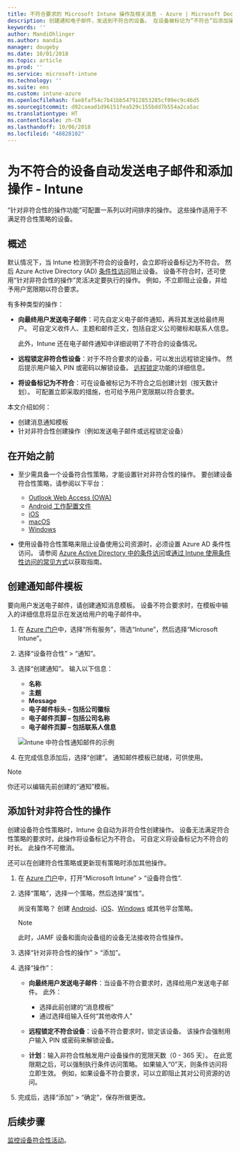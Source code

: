 ```yaml
---
title: 不符合要求的 Microsoft Intune 操作及相关消息 - Azure | Microsoft Docs
description: 创建通知电子邮件，发送到不符合的设备。 在设备被标记为“不符合”后添加操作，例如添加宽限期以符合要求，或创建计划用于阻止访问在满足符合要求之前进行访问。 在 Azure 中使用 Microsoft Intune 完成此操作。
keywords: ''
author: MandiOhlinger
ms.author: mandia
manager: dougeby
ms.date: 10/01/2018
ms.topic: article
ms.prod: ''
ms.service: microsoft-intune
ms.technology: ''
ms.suite: ems
ms.custom: intune-azure
ms.openlocfilehash: fae8faf54c7b41bb547912853285cf09ec9c46d5
ms.sourcegitcommit: d92caead1d96151fea529c155bdd7b554a2ca5ac
ms.translationtype: HT
ms.contentlocale: zh-CN
ms.lasthandoff: 10/06/2018
ms.locfileid: "48828102"
---
```

# <a name="automate-email-and-add-actions-for-noncompliant-devices---intune"></a>为不符合的设备自动发送电子邮件和添加操作 - Intune

“针对非符合性的操作功能”可配置一系列以时间排序的操作。 这些操作适用于不满足符合性策略的设备。 

## <a name="overview"></a>概述
默认情况下，当 Intune 检测到不符合的设备时，会立即将设备标记为不符合。 然后 Azure Active Directory (AD) [条件性访问](https://docs.microsoft.com/azure/active-directory/active-directory-conditional-access-azure-portal)阻止设备。 设备不符合时，还可使用“针对非符合性的操作”灵活决定要执行的操作。 例如，不立即阻止设备，并给予用户宽限期以符合要求。

有多种类型的操作：

- **向最终用户发送电子邮件**：可先自定义电子邮件通知，再将其发送给最终用户。 可自定义收件人、主题和邮件正文，包括自定义公司徽标和联系人信息。

    此外，Intune 还在电子邮件通知中详细说明了不符合的设备情况。

- **远程锁定非符合性设备**：对于不符合要求的设备，可以发出远程锁定操作。 然后提示用户输入 PIN 或密码以解锁设备。 [远程锁定](device-remote-lock.md)功能的详细信息。 

- **将设备标记为不符合**：可在设备被标记为不符合之后创建计划（按天数计划）。 可配置立即采取的措施，也可给予用户宽限期以符合要求。

本文介绍如何：

- 创建消息通知模板
- 针对非符合性创建操作（例如发送电子邮件或远程锁定设备）


## <a name="before-you-begin"></a>在开始之前

- 至少需具备一个设备符合性策略，才能设置针对非符合性的操作。 要创建设备符合性策略，请参阅以下平台：

  - [Outlook Web Access (OWA)](compliance-policy-create-android.md)
  - [Android 工作配置文件](compliance-policy-create-android-for-work.md)
  - [iOS](compliance-policy-create-ios.md)
  - [macOS](compliance-policy-create-mac-os.md)
  - [Windows](compliance-policy-create-windows.md)

- 使用设备符合性策略来阻止设备使用公司资源时，必须设置 Azure AD 条件性访问。 请参阅 [Azure Active Directory 中的条件访问](https://docs.microsoft.com/azure/active-directory/active-directory-conditional-access-azure-portal)或[通过 Intune 使用条件性访问的常见方式](conditional-access-intune-common-ways-use.md)以获取指南。

## <a name="create-a-notification-message-template"></a>创建通知邮件模板

要向用户发送电子邮件，请创建通知消息模板。 设备不符合要求时，在模板中输入的详细信息将显示在发送给用户的电子邮件中。

1. 在 [Azure 门户](https://portal.azure.com)中，选择“所有服务”，筛选“Intune”，然后选择“Microsoft Intune”。
2. 选择“设备符合性” > “通知”。
3. 选择“创建通知”。 输入以下信息：

   - **名称**
   - **主题**
   - **Message**
   - **电子邮件标头 – 包括公司徽标**
   - **电子邮件页脚 – 包括公司名称**
   - **电子邮件页脚 – 包括联系人信息**

   ![Intune 中符合性通知邮件的示例](./media/actionsfornoncompliance-1.PNG)

4. 在完成信息添加后，选择“创建”。 通知邮件模板已就绪，可供使用。

> [!NOTE]
> 你还可以编辑先前创建的“通知”模板。

## <a name="add-actions-for-noncompliance"></a>添加针对非符合性的操作

创建设备符合性策略时，Intune 会自动为非符合性创建操作。 设备无法满足符合性策略的要求时，此操作将设备标记为不符合。 可自定义将设备标记为不符合的时长。 此操作不可撤消。

还可以在创建符合性策略或更新现有策略时添加其他操作。 

1. 在 [Azure 门户](https://portal.azure.com)中，打开“Microsoft Intune” > “设备符合性”.
2. 选择“策略”，选择一个策略，然后选择“属性”。 

    尚没有策略？ 创建 [Android](compliance-policy-create-android.md)、[iOS](compliance-policy-create-ios.md)、[Windows](compliance-policy-create-windows.md) 或其他平台策略。
  
    > [!NOTE]
    > 此时，JAMF 设备和面向设备组的设备无法接收符合性操作。

3. 选择“针对非符合性的操作” > “添加”。
4. 选择“操作”： 

    - **向最终用户发送电子邮件**：当设备不符合要求时，选择给用户发送电子邮件。 此外： 
    
         - 选择此前创建的“消息模板”
         - 通过选择组输入任何“其他收件人”
    
    - **远程锁定不符合设备**：设备不符合要求时，锁定该设备。 该操作会强制用户输入 PIN 或密码来解锁设备。 
    
    - **计划**：输入非符合性触发用户设备操作的宽限天数（0 - 365 天）。 在此宽限期之后，可以强制执行条件访问策略。 如果输入“0”天，则条件访问将立即生效。 例如，如果设备不符合要求，可以立即阻止其对公司资源的访问。

5. 完成后，选择“添加” > “确定”，保存所做更改。

## <a name="next-steps"></a>后续步骤
[监控设备符合性活动](device-compliance-monitor.md)。
